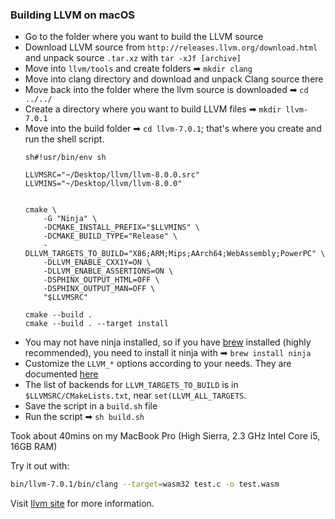### Building LLVM on macOS

- Go to the folder where you want to build the LLVM source
- Download LLVM source from `http://releases.llvm.org/download.html` and unpack source `.tar.xz` with `tar -xJf [archive]`
- Move into `llvm/tools` and create folders ➡ `mkdir clang`
- Move into clang directory and download and unpack Clang source there
- Move back into the folder where the llvm source is downloaded ➡ `cd ../../`
- Create a directory where you want to build LLVM files ➡ `mkdir llvm-7.0.1`
- Move into the build folder ➡ `cd llvm-7.0.1`; that's where you create and run the shell script.
    ```
    sh#!usr/bin/env sh

    LLVMSRC="~/Desktop/llvm/llvm-8.0.0.src"
    LLVMINS="~/Desktop/llvm/llvm-8.0.0"


    cmake \
        -G "Ninja" \
        -DCMAKE_INSTALL_PREFIX="$LLVMINS" \
        -DCMAKE_BUILD_TYPE="Release" \
        -DLLVM_TARGETS_TO_BUILD="X86;ARM;Mips;AArch64;WebAssembly;PowerPC" \
        -DLLVM_ENABLE_CXX1Y=ON \
        -DLLVM_ENABLE_ASSERTIONS=ON \
        -DSPHINX_OUTPUT_HTML=OFF \
        -DSPHINX_OUTPUT_MAN=OFF \
        "$LLVMSRC"

    cmake --build .
    cmake --build . --target install
    ```
- You may not have ninja installed, so if you have [brew](https://brew.sh/) installed (highly recommended), you  need to install it ninja with ➡ `brew install ninja`
- Customize the `LLVM_*` options according to your needs. They are documented [here](http://llvm.org/docs/CMake.html#llvm-specific-variables)
- The list of backends for `LLVM_TARGETS_TO_BUILD` is in `$LLVMSRC/CMakeLists.txt`, near `set(LLVM_ALL_TARGETS`.
- Save the script in a `build.sh` file
- Run the script ➡ `sh build.sh`

Took about 40mins on my MacBook Pro (High Sierra, 2.3 GHz Intel Core i5, 16GB RAM)

Try it out with: 
  ```sh
  bin/llvm-7.0.1/bin/clang --target=wasm32 test.c -o test.wasm
  ```

Visit [llvm site](https://llvm.org/docs/GettingStarted.html) for more information.
